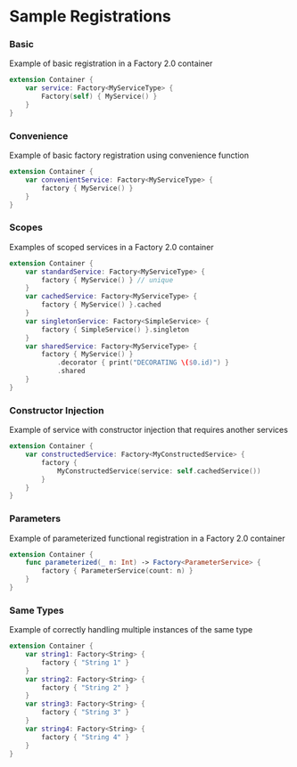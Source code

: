 # Sample Registrations

### Basic
Example of basic registration in a Factory 2.0 container

```swift
extension Container {
    var service: Factory<MyServiceType> {
        Factory(self) { MyService() }
    }
}
```

### Convenience
Example of basic factory registration using convenience function

```swift
extension Container {
    var convenientService: Factory<MyServiceType> {
        factory { MyService() }
    }
}
```

### Scopes
Examples of scoped services in a Factory 2.0 container

```swift
extension Container {
    var standardService: Factory<MyServiceType> {
        factory { MyService() } // unique
    }
    var cachedService: Factory<MyServiceType> {
        factory { MyService() }.cached
    }
    var singletonService: Factory<SimpleService> {
        factory { SimpleService() }.singleton
    }
    var sharedService: Factory<MyServiceType> {
        factory { MyService() }
            .decorator { print("DECORATING \($0.id)") }
            .shared
    }
}
```

### Constructor Injection
Example of service with constructor injection that requires another services

```swift
extension Container {
    var constructedService: Factory<MyConstructedService> {
        factory {
            MyConstructedService(service: self.cachedService())
        }
    }
}
```

### Parameters
Example of parameterized functional registration in a Factory 2.0 container

```swift
extension Container {
    func parameterized(_ n: Int) -> Factory<ParameterService> {
        factory { ParameterService(count: n) }
    }
}
```

### Same Types
Example of correctly handling multiple instances of the same type

```swift
extension Container {
    var string1: Factory<String> {
        factory { "String 1" }
    }
    var string2: Factory<String> {
        factory { "String 2" }
    }
    var string3: Factory<String> {
        factory { "String 3" }
    }
    var string4: Factory<String> {
        factory { "String 4" }
    }
}
```

